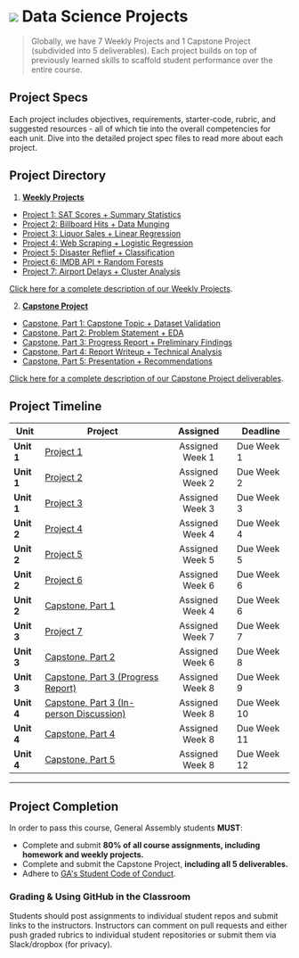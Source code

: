 # ![](https://ga-dash.s3.amazonaws.com/production/assets/logo-9f88ae6c9c3871690e33280fcf557f33.png) Data Science Projects

> Globally, we have 7 Weekly Projects and 1 Capstone Project (subdivided into 5 deliverables). Each project builds on top of previously learned skills to scaffold student performance over the entire course.

## Project Specs

Each project includes objectives, requirements, starter-code, rubric, and suggested resources - all of which tie into the overall competencies for each unit. Dive into the detailed project spec files to read more about each project.

## Project Directory

1. **[Weekly Projects](../../resources/syllabus/DSI-Weekly-Project-Arc.pdf)**
  - [Project 1: SAT Scores + Summary Statistics](./01-projects-weekly/project-01/)
  - [Project 2: Billboard Hits + Data Munging](./01-projects-weekly/project-02/)
  - [Project 3: Liquor Sales + Linear Regression](./01-projects-weekly/project-03/)
  - [Project 4: Web Scraping + Logistic Regression](./01-projects-weekly/project-04/)
  - [Project 5: Disaster Reflief + Classification](./01-projects-weekly/project-05/)
  - [Project 6: IMDB API + Random Forests](./01-projects-weekly/project-06/)
  - [Project 7: Airport Delays + Cluster Analysis](./01-projects-weekly/project-07/)

 [Click here for a complete description of our Weekly Projects](./01-projects-weekly/readme.md).

2. **[Capstone Project](../../resources/syllabus/DSI-Capstone-Project-Arc.pdf)**
  - [Capstone, Part 1: Capstone Topic + Dataset Validation](./02-projects-capstone/part-01/)
  - [Capstone, Part 2: Problem Statement + EDA](./02-projects-capstone/part-02/)
  - [Capstone, Part 3: Progress Report + Preliminary Findings](./02-projects-capstone/part-03/)
  - [Capstone, Part 4: Report Writeup + Technical Analysis](./02-projects-capstone/part-04/)
  - [Capstone, Part 5: Presentation + Recommendations](./02-projects-capstone/part-05/)

 [Click here for a complete description of our Capstone Project deliverables](./02-projects-capstone/readme.md).


## Project Timeline

| Unit | Project | Assigned | Deadline |
| --- | --- | :---: | --- |
| **Unit 1** | [Project 1](./01-projects-weekly/project-01/readme.md) | Assigned Week 1 | Due Week 1 |
| **Unit 1** | [Project 2](./01-projects-weekly/project-02/readme.md) | Assigned Week 2 | Due Week 2 |
| **Unit 1** | [Project 3](./01-projects-weekly/project-03/readme.md) | Assigned Week 3 | Due Week 3 |
| **Unit 2** | [Project 4](./01-projects-weekly/project-04/readme.md) | Assigned Week 4 | Due Week 4 |
| **Unit 2** | [Project 5](./01-projects-weekly/project-05/readme.md) | Assigned Week 5 | Due Week 5 |
| **Unit 2** | [Project 6](./01-projects-weekly/project-06/readme.md) | Assigned Week 6 | Due Week 6 |
| **Unit 2** | [Capstone, Part 1](./02-projects-capstone/part-01/readme.md) | Assigned Week 4 | Due Week 6 |
| **Unit 3** | [Project 7](./01-projects-weekly/project-07/readme.md) | Assigned Week 7 | Due Week 7 |
| **Unit 3** | [Capstone, Part 2](./02-projects-capstone/part-02/readme.md) | Assigned Week 6 | Due Week 8 |
| **Unit 3** | [Capstone, Part 3 (Progress Report)](./02-projects-capstone/part-03/readme.md) | Assigned Week 8 | Due Week 9 |
| **Unit 4** | [Capstone, Part 3 (In-person Discussion)](./02-projects-capstone/part-03/readme.md) | Assigned Week 8 | Due Week 10 |
| **Unit 4** | [Capstone, Part 4](./02-projects-capstone/part-04/readme.md) | Assigned Week 8 | Due Week 11 |
| **Unit 4** | [Capstone, Part 5](./02-projects-capstone/part-05/readme.md) | Assigned Week 8 | Due Week 12 |

---

## Project Completion

In order to pass this course, General Assembly students **MUST**:

- Complete and submit **80% of all course assignments, including homework and weekly projects.**
- Complete and submit the Capstone Project, **including all 5 deliverables.**
- Adhere to [GA's Student Code of Conduct](../../resources/syllabus/student-code-of-conduct.md).

### Grading & Using GitHub in the Classroom

Students should post assignments to individual student repos and submit links to the instructors. Instructors can comment on pull requests and either push graded rubrics to individual student repositories or submit them via Slack/dropbox (for privacy).
